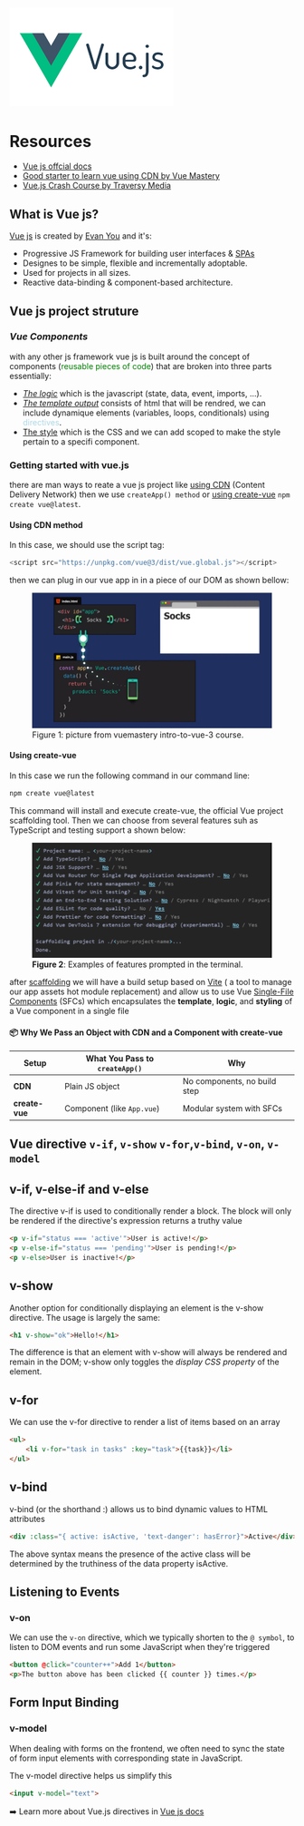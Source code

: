 ## ![Vue Js Logo Picture](readme-images/vuejs.png)

# Resources

- [Vue js offcial docs](https://vuejs.org/guide/quick-start.html#creating-a-vue-application)
- [Good starter to learn vue using CDN by Vue Mastery](https://www.vuemastery.com/courses/intro-to-vue-3/creating-the-vue-app-vue3)
- [Vue.js Crash Course by Traversy Media](https://youtu.be/VeNfHj6MhgA?si=L61e8AdLv9SDfdMA)

## What is Vue js?

[Vue js](https://vuejs.org/) is created by [Evan You](https://evanyou.me/) and it's:

- Progressive JS Framework for building user interfaces & [SPAs](https://youtu.be/eIxDHgzGCnY?si=8BF4vpzHfxpNHovR)
- Designes to be simple, flexible and incrementally adoptable.
- Used for projects in all sizes.
- Reactive data-binding & component-based architecture.

## Vue js project struture

### _Vue Components_

with any other js framework vue js is built around the concept of components (<span style="color:green">reusable pieces of code</span>) that are broken into three parts essentially:

- <u>_The logic_</u> which is the javascript (state, data, event, imports, ...).
- <u>_The template output_</u> consists of html that will be rendred, we can include dynamique elements (variables, loops, conditionals) using <span style="color:lightblue">directives</span>.
- <u>The style</u> which is the CSS and we can add scoped to make the style pertain to a specifi component.

### Getting started with vue.js

there are man ways to reate a vue js project like [using CDN](https://vuejs.org/guide/quick-start.html#using-vue-from-cdn) (Content Delivery Network) then we use `createApp() method` or [using create-vue](https://vuejs.org/guide/quick-start.html#creating-a-vue-application) `npm create vue@latest`.

#### Using CDN method

In this case, we should use the script tag:

```js
<script src="https://unpkg.com/vue@3/dist/vue.global.js"></script>
```

then we can plug in our vue app in in a piece of our DOM as shown bellow:

<figure>
  <img src="readme-images/vuejs-cdn.png" alt="a picture from vuemastery intro-to-vue-3 course" width="600"/>
  <figcaption>Figure 1</b>: picture from vuemastery intro-to-vue-3 course.</figcaption>
</figure>

#### Using create-vue

In this case we run the following command in our command line:

```bash
npm create vue@latest
```

This command will install and execute create-vue, the official Vue project scaffolding tool.
Then we can choose from several features suh as TypeScript and testing support a shown below:

<figure>
  <img src="readme-images/examples-of-features-prompted-in-the-terminal.png" alt="a picture from vuemastery intro-to-vue-3 course" width="600"/>
  <figcaption><b>Figure 2</b>: Examples of features prompted in the terminal.</figcaption>
</figure>

after [scaffolding](https://vuejs.org/guide/quick-start#creating-a-vue-application) we will have a build setup based on [Vite](https://vite.dev/) ( a tool to manage our app assets hot module replacement) and allow us to use Vue [Single-File Components](https://vuejs.org/guide/scaling-up/sfc.html) (SFCs) which encapsulates the **template**, **logic**, and **styling** of a Vue component in a single file

#### 📦 Why We Pass an Object with CDN and a Component with create-vue

| Setup          | What You Pass to `createApp()` | Why                          |
| -------------- | ------------------------------ | ---------------------------- |
| **CDN**        | Plain JS object                | No components, no build step |
| **create-vue** | Component (like `App.vue`)     | Modular system with SFCs     |

## Vue directive `v-if`, `v-show` `v-for`,`v-bind`, `v-on`, `v-model`

## **v-if, v-else-if and v-else**

The directive v-if is used to conditionally render a block. The block will only be rendered if the directive's expression returns a truthy value

```html
<p v-if="status === 'active'">User is active!</p>
<p v-else-if="status === 'pending'">User is pending!</p>
<p v-else>User is inactive!</p>
```

## **v-show**​
Another option for conditionally displaying an element is the v-show directive. The usage is largely the same:

```html
<h1 v-show="ok">Hello!</h1>
```
The difference is that an element with v-show will always be rendered and remain in the DOM; v-show only toggles the *display CSS property* of the element.

## **v-for**

We can use the v-for directive to render a list of items based on an array

```html
<ul>
    <li v-for="task in tasks" :key="task">{{task}}</li>
</ul>
```

## **v-bind**

v-bind (or the shorthand :) allows us to bind dynamic values to HTML attributes

```html
<div :class="{ active: isActive, 'text-danger': hasError}">Active</div>
```

The above syntax means the presence of the active class will be determined by the truthiness of the data property isActive.

## Listening to Events​

### **v-on**

We can use the `v-on` directive, which we typically shorten to the `@ symbol`, to listen to DOM events and run some JavaScript when they're triggered

```html
<button @click="counter++">Add 1</button>
<p>The button above has been clicked {{ counter }} times.</p>
```

## Form Input Binding
### **v-model**
When dealing with forms on the frontend, we often need to sync the state of form input elements with corresponding state in JavaScript.

 The v-model directive helps us simplify this
 ```html
 <input v-model="text">
 ```

➡️ Learn more about Vue.js directives  in [Vue js docs](https://vuejs.org/guide/essentials/conditional.html)
